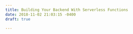 ```yaml
---
title: Building Your Backend With Serverless Functions
date: 2018-11-02 21:03:15 -0400
draft: true

---
```

